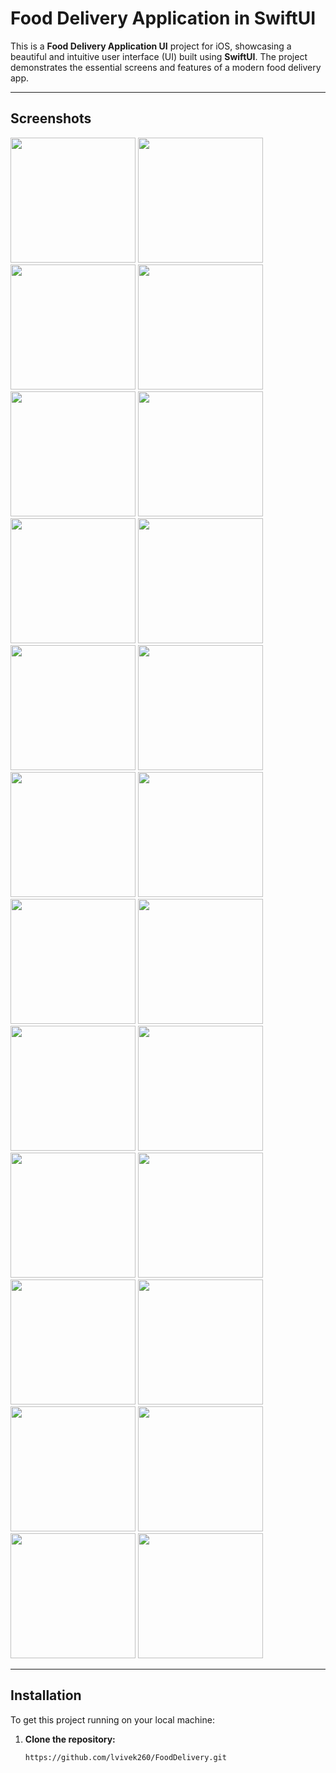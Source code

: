 # Food Delivery Application in SwiftUI  

This is a **Food Delivery Application UI** project for iOS, showcasing a beautiful and intuitive user interface (UI) built using **SwiftUI**. The project demonstrates the essential screens and features of a modern food delivery app.

---

## Screenshots  

<img src="https://github.com/user-attachments/assets/8cf0b051-b028-4662-9459-b320f8e51b40" width="200">
<img src="https://github.com/user-attachments/assets/25cf3067-c366-4874-ba03-ea33ad97e8bf" width="200">
<img src="https://github.com/user-attachments/assets/139b52a1-75c6-4195-989e-d1a728fa1da8" width="200">
<img src="https://github.com/user-attachments/assets/0fa66b1b-07d7-4423-b6c1-63cfedc6bf91" width="200">
<img src="https://github.com/user-attachments/assets/5069054f-1c14-44a4-bc29-f47478a29476" width="200">
<img src="https://github.com/user-attachments/assets/d54e8bb8-7c99-4e82-b0ef-3fe318b952a4" width="200">
<img src="https://github.com/user-attachments/assets/edc53e5c-45fd-42c2-905b-01e249ecb516" width="200">
<img src="https://github.com/user-attachments/assets/79519358-ed28-4158-927c-69902e43e666" width="200">
<img src="https://github.com/user-attachments/assets/dde5ad13-05b9-4d70-92f0-4e0b116ba157" width="200">
<img src="https://github.com/user-attachments/assets/a8640c96-39ca-4513-b6ec-296314c4c6eb" width="200">
<img src="https://github.com/user-attachments/assets/86dcdb05-a13b-41cd-bb06-4c7b648633e6" width="200">
<img src="https://github.com/user-attachments/assets/b5c18e1f-6fcc-4181-a466-0387fc65c522" width="200">
<img src="https://github.com/user-attachments/assets/27379291-1377-417a-8d97-579e756ae31a" width="200">
<img src="https://github.com/user-attachments/assets/990b5a86-f962-4743-a258-def5f0f743a8" width="200">
<img src="https://github.com/user-attachments/assets/e7745b72-412b-4782-9a44-cf983cfa9683" width="200">
<img src="https://github.com/user-attachments/assets/a0fe5a89-a316-449a-ab8c-dbdaefdb113d" width="200">
<img src="https://github.com/user-attachments/assets/87c6cf37-8feb-4c46-9a58-0013247215ae" width="200">
<img src="https://github.com/user-attachments/assets/97ac4e45-4f25-4d9e-9833-8ef22613b078" width="200">
<img src="https://github.com/user-attachments/assets/cc996b71-628c-4648-9612-dd0b19a6b12b" width="200">
<img src="https://github.com/user-attachments/assets/6ae2f257-0fc0-491e-aec8-eace8fdb2b18" width="200">
<img src="https://github.com/user-attachments/assets/0fd8d50f-d0da-4991-8898-9a5f3675819b" width="200">
<img src="https://github.com/user-attachments/assets/09210469-3234-4a69-b66a-c4dd62e804cf" width="200">
<img src="https://github.com/user-attachments/assets/72cc794c-4303-41ab-86a1-64f0a3304af2" width="200">
<img src="https://github.com/user-attachments/assets/dfa08c65-a48e-4d4c-8a09-e17dd483a3a8" width="200">

---

## Installation  

To get this project running on your local machine:

1. **Clone the repository:**  

   ```bash  
   https://github.com/lvivek260/FoodDelivery.git  
